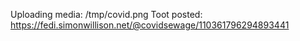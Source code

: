 Uploading media: /tmp/covid.png
Toot posted: https://fedi.simonwillison.net/@covidsewage/110361796294893441
